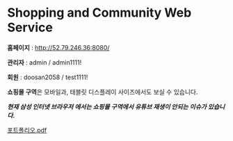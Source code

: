 # Shopping and Community Web Service
**홈페이지** : http://52.79.246.36:8080/  

**관리자** : admin / admin1111!  

**회원** : doosan2058 / test1111!  

**쇼핑몰 구역**은 모바일과, 태블릿 디스플레이 사이즈에서도 보실 수 있습니다.  

***현재 삼성 인터넷 브라우저 에서는 쇼핑몰 구역에서 유튜브 재생이 안되는 이슈가 있습니다.***  

[포트폴리오.pdf](https://github.com/doosan2058/team4-final3/files/10272601/default.pdf)



